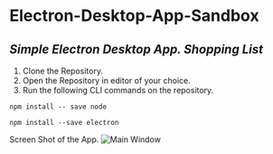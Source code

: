 # Electron-Desktop-App-Sandbox
## *Simple Electron Desktop App. Shopping List*

1. Clone the Repository.
2. Open the Repository in editor of your choice.
3. Run the following CLI commands on the repository.

`npm install -- save node`

`npm install --save electron`

Screen Shot of the App.
![Main Window](/wp.png "Title")